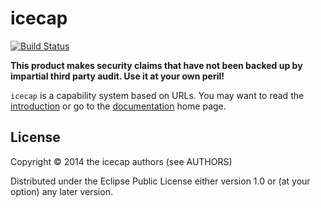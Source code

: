 # icecap

[![Build Status](https://travis-ci.org/lvh/icecap.svg)](https://travis-ci.org/lvh/icecap)

**This product makes security claims that have not been backed up by
  impartial third party audit. Use it at your own peril!**

`icecap` is a capability system based on URLs. You may want to read
the [introduction][intro] or go to the [documentation][docs] home
page.

[intro]: https://github.com/lvh/icecap/wiki/Introduction
[docs]: https://github.com/lvh/icecap/wiki

## License

Copyright © 2014 the icecap authors (see AUTHORS)

Distributed under the Eclipse Public License either version 1.0 or (at
your option) any later version.
